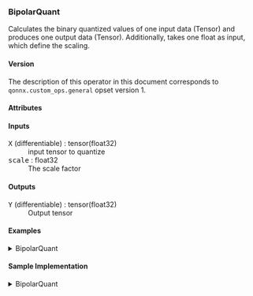 ### <a name="BipolarQuant"></a><a name="abs">**BipolarQuant**</a>

Calculates the binary quantized values of one input data (Tensor<T>) and produces one output data (Tensor<T>).
Additionally, takes one float as input, which define the scaling.

#### Version

The description of this operator in this document corresponds to `qonnx.custom_ops.general` opset version 1.

#### Attributes

<dl>
</dl>

#### Inputs

<dl>
<dt><tt>X</tt> (differentiable) : tensor(float32)</dt>
<dd>input tensor to quantize</dd>
<dt><tt>scale</tt> : float32</dt>
<dd>The scale factor</dd>
</dl>


#### Outputs

<dl>
<dt><tt>Y</tt> (differentiable) : tensor(float32)</dt>
<dd>Output tensor</dd>
</dl>


#### Examples
<details>
<summary>BipolarQuant</summary>

```python
from onnx import helper
import numpy as np

# Define node settings and input
x = np.random.randn(100).astype(np.float32)*10.
scale = np.array(1.)

# Create node
node = helper.make_node(
    'BipolarQuant',
    domain='finn.custom_op.general',
    inputs=['x', 'scale'],
    outputs=['y'],
)

# Execute the same settings with the reference implementation (quant)
# See the sample implementation for more details on quant.
output_ref = binary_quant(x, scale)

# Execute node and compare
expect(node, inputs=[x, scale], outputs=[output_ref], name='test_binary_quant')

```

</details>


#### Sample Implementation

<details>
<summary>BipolarQuant</summary>

```python
# SPDX-License-Identifier: Apache-2.0

from __future__ import absolute_import
from __future__ import division
from __future__ import print_function
from __future__ import unicode_literals

import numpy as np

def binary_quant(inp_tensor, scale):
    # Quantizing
    y_int = inp_tensor
    y_ones = np.ones(y_int.shape, dtype=y_int.dtype)
    y_int = np.where(y_int >= 0.0, y_ones, -y_ones)
    # Scaling
    out_tensor = y_int * scale

    return out_tensor

```

</details>

